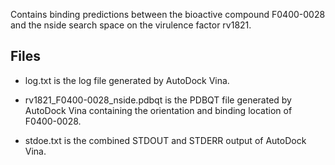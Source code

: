 Contains binding predictions between the bioactive compound F0400-0028 and the nside search space on the virulence factor rv1821.

## Files

- log.txt is the log file generated by AutoDock Vina.

- rv1821_F0400-0028_nside.pdbqt is the PDBQT file generated by AutoDock Vina containing the orientation and binding location of F0400-0028.

- stdoe.txt is the combined STDOUT and STDERR output of AutoDock Vina.


